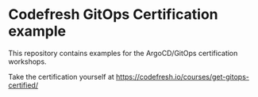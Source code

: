 # Codefresh GitOps Certification example

This repository contains examples for the ArgoCD/GitOps
certification workshops.

Take the certification yourself at https://codefresh.io/courses/get-gitops-certified/
